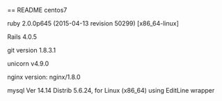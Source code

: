 == README
centos7

ruby 2.0.0p645 (2015-04-13 revision 50299) [x86_64-linux]

Rails 4.0.5

git version 1.8.3.1

unicorn v4.9.0

nginx version: nginx/1.8.0

mysql  Ver 14.14 Distrib 5.6.24, for Linux (x86_64) using  EditLine wrapper
